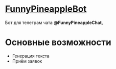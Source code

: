 # [FunnyPineappleBot](https://t.me/FunnyPineappleBot)

Бот для телеграм чата **@FunnyPineappleChat**[.](https://www.youtube.com/watch?v=dQw4w9WgXcQ)

# Основные возможности
- Генерация текста
- Приём заявок

